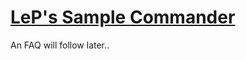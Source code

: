 # [LeP's Sample Commander](https://github.com/justlep/sample-commander) 

An FAQ will follow later..
